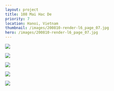 ```yaml
---
layout: project
title: 108 Mai Hac De
priority: 7
location: Hanoi, Vietnam
thumbnail: /images/200810-render-l6_page_07.jpg
hero: /images/200810-render-l6_page_07.jpg
---
```


![](/images/whatsapp-image-2021-03-12-at-9.56.12-am.jpg)

![](/images/200810-render-l6_page_10.jpg)

![](/images/whatsapp-image-2021-03-12-at-9.56.12-am.jpg)

![](/images/200810-render-l6_page_04.jpg)

![](/images/200810-render-l6_page_09.jpg)
